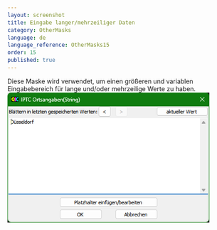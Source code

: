 ```yaml
---
layout: screenshot
title: Eingabe langer/mehrzeiliger Daten
category: OtherMasks
language: de
language_reference: OtherMasks15
order: 15
published: true
---
```

Diese Maske wird verwendet, um einen größeren und variablen Eingabebereich für lange und/oder mehrzeilige Werte zu haben.
<img src="https://raw.githubusercontent.com/QuickImageComment/QuickImageComment/main/UserManual/images/Deutsch-prg/FormTagValueInput.png">
